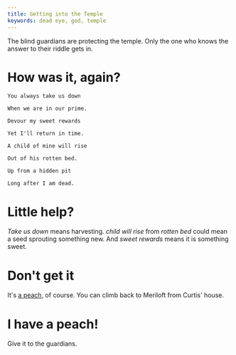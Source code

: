 ```yaml
---
title: Getting into the Temple
keywords: dead eye, god, temple
---
```


The blind guardians are protecting the temple. Only the one who knows the answer to their riddle gets in.

# How was it, again?
    You always take us down 

    When we are in our prime. 

    Devour my sweet rewards 

    Yet I'll return in time. 

    A child of mine will rise 

    Out of his rotten bed. 

    Up from a hidden pit 

    Long after I am dead. 

# Little help?
_Take us down_ means harvesting. _child will rise_ from _rotten bed_ could mean a seed sprouting something new. And _sweet rewards_ means it is something sweet.

# Don't get it
It's [a peach](../02-meriloft/060-peach.md), of course. You can climb back to Meriloft from Curtis' house.

# I have a peach!
Give it to the guardians.
